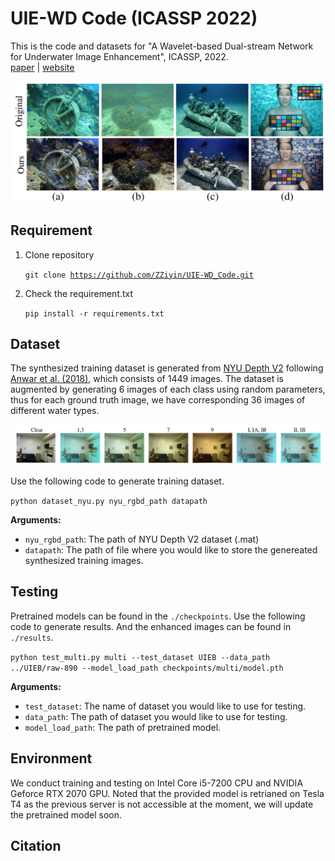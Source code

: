 # UIE-WD Code (ICASSP 2022)
This is the code and datasets for "A Wavelet-based Dual-stream Network for Underwater Image Enhancement", ICASSP, 2022.  
[paper]() | [website](https://zziyin.github.io/UIE-WD.html)

![examples](./Images/examples.png)


## Requirement
1. Clone repository

    <code>git clone https://github.com/ZZiyin/UIE-WD_Code.git</code>

2. Check the requirement.txt

    <code>pip install -r requirements.txt</code>

## Dataset 
The synthesized training dataset is generated from [NYU Depth V2](https://cs.nyu.edu/~silberman/datasets/nyu_depth_v2.html) following [Anwar et al. (2018)](https://arxiv.org/abs/1807.03528), which consists of 1449 images. The dataset is augmented by generating 6 images of each class using random parameters, thus for each ground truth image, we have corresponding 36 images of different water types. 

![dataset](./Images/dataset.png)

Use the following code to generate training dataset.
    
<code>python dataset_nyu.py nyu_rgbd_path datapath </code>

**Arguments:**
- `nyu_rgbd_path`: The path of NYU Depth V2 dataset (.mat)
- `datapath`:  The path of file where you would like to store the genereated synthesized training images.

## Testing
Pretrained models can be found in the <code>./checkpoints</code>. Use the following code to generate results. And the enhanced images can be found in <code>./results</code>.

<code>python test_multi.py multi --test_dataset UIEB --data_path ../UIEB/raw-890 --model_load_path checkpoints/multi/model.pth </code>

**Arguments:**
-  `test_dataset`: The name of dataset you would like to use for testing.
-  `data_path`: The path of dataset you would like to use for testing.
-  `model_load_path`: The path of pretrained model.

## Environment
We conduct training and testing on Intel Core i5-7200 CPU and NVIDIA Geforce RTX 2070 GPU. Noted that the provided model is retrianed on Tesla T4 as the previous server is not accessible at the moment, we will update the pretrained model soon.

## Citation
